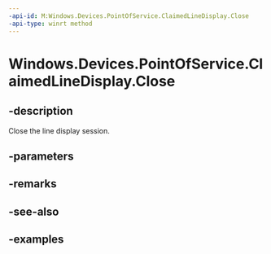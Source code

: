 ```yaml
---
-api-id: M:Windows.Devices.PointOfService.ClaimedLineDisplay.Close
-api-type: winrt method
---
```


<!-- Method syntax.
public void ClaimedLineDisplay.Close()
-->

# Windows.Devices.PointOfService.ClaimedLineDisplay.Close

## -description
Close the line display session.

## -parameters

## -remarks

## -see-also

## -examples
